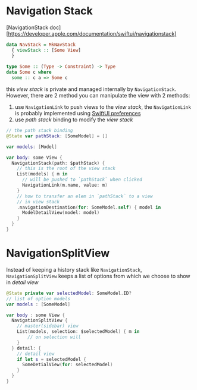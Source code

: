 # Navigation Stack

[NavigationStack doc][https://developer.apple.com/documentation/swiftui/navigationstack]


```haskell
data NavStack = MkNavStack 
  { viewStack :: [Some View]
  }
  
type Some :: (Type -> Constraint) -> Type
data Some c where
  some :: c a => Some c
```

this _view stack_ is private and managed internally by `NavigationStack`. However, there are 2 method you can manipulate the view with 2 methods:
1. use `NavigationLink` to push views to the _view stack_, the `NavigationLink` is probably implemented using [SwiftUI preferences](https://developer.apple.com/documentation/swiftui/preferences)
2. use _path stack_ binding to modify the _view stack_


```swift
// the path stack binding
@State var pathStack: [SomeModel] = []

var models: [Model]

var body: some View { 
  NavigationStack(path: $pathStack) { 
    // this is the root of the view stack
    List(models) { m in 
      // will be pushed to `pathStack` when clicked
      NavigationLink(m.name, value: m)
    }
    // how to transfer an elem in `pathStack` to a view 
    // in view stack
    .navigationDestination(for: SomeModel.self) { model in 
      ModelDetailView(model: model)
    }
  }
}
```

# NavigationSplitView

  Instead of keeping a history stack like `NavigationStack`, `NavigationSplitView` keeps a list of options from which we choose to show in _detail view_

```swift
@State private var selectedModel: SomeModel.ID? 
// list of option models
var models : [SomeModel] 

var body : some View { 
  NavigationSplitView { 
    // master(sidebar) view
    List(models, selection: $selectedModel) { m in 
        // on selection will 
    }
  } detail: { 
    // detail view
    if let s = selectedModel { 
      SomeDetialView(for: selectedModel)
    }
  }
}
```
